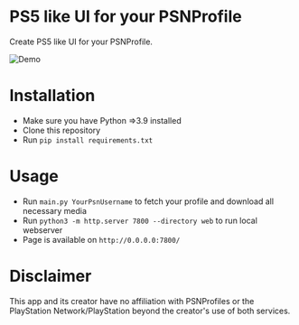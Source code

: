 # PS5 like UI for your PSNProfile

Create PS5 like UI for your PSNProfile. 

![Demo](https://github.com/robiningelbrecht/psnprofiles-playstation-5-ui/raw/master/web/assets/images/demo.png "Demo")

# Installation

* Make sure you have Python =>3.9 installed
* Clone this repository
* Run `pip install requirements.txt`

# Usage

* Run `main.py YourPsnUsername` to fetch your profile and download all necessary media
* Run `python3 -m http.server 7800 --directory web` to run local webserver
* Page is available on `http://0.0.0.0:7800/`
 
# Disclaimer

This app and its creator have no affiliation with PSNProfiles or the PlayStation Network/PlayStation beyond the creator's use of both services.

